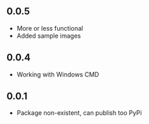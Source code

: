
## 0.0.5
- More or less functional
- Added sample images

## 0.0.4
- Working with Windows CMD

## 0.0.1
- Package non-existent, can publish too PyPi
